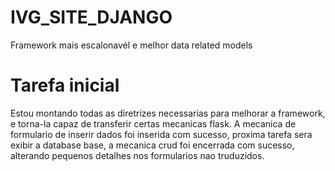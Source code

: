 # IVG_SITE_DJANGO

Framework mais escalonavél e melhor data related models

# Tarefa inicial
Estou montando todas as diretrizes necessarias para melhorar a framework, e torna-la capaz de transferir certas mecanicas flask. 
A mecanica de formulario de inserir dados foi inserida com sucesso, proxima tarefa sera exibir a database base,
a mecanica crud foi encerrada com sucesso, alterando pequenos detalhes nos formularios nao truduzidos.
